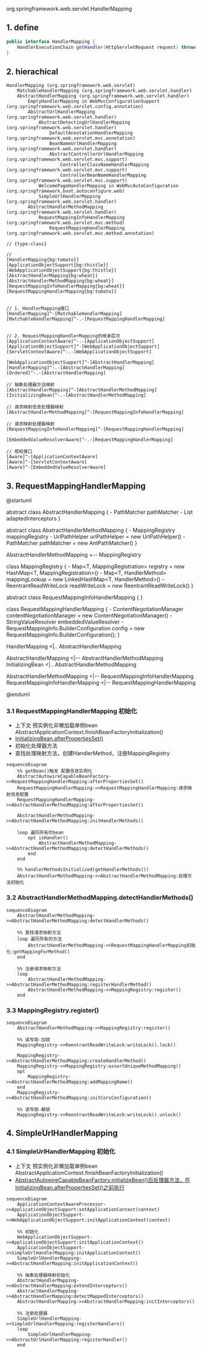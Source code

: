 org.springframework.web.servlet.HandlerMapping
## 1. define
```java
public interface HandlerMapping {
	HandlerExecutionChain getHandler(HttpServletRequest request) throws Exception;
}
```


## 2. hierachical
```
HandlerMapping (org.springframework.web.servlet)                                                                                    
    MatchableHandlerMapping (org.springframework.web.servlet.handler)
    AbstractHandlerMapping (org.springframework.web.servlet.handler)                                                                
        EmptyHandlerMapping in WebMvcConfigurationSupport (org.springframework.web.servlet.config.annotation)
        AbstractUrlHandlerMapping (org.springframework.web.servlet.handler)
            AbstractDetectingUrlHandlerMapping (org.springframework.web.servlet.handler)
                DefaultAnnotationHandlerMapping (org.springframework.web.servlet.mvc.annotation)
                BeanNameUrlHandlerMapping (org.springframework.web.servlet.handler)
                AbstractControllerUrlHandlerMapping (org.springframework.web.servlet.mvc.support)
                    ControllerClassNameHandlerMapping (org.springframework.web.servlet.mvc.support)
                    ControllerBeanNameHandlerMapping (org.springframework.web.servlet.mvc.support)
            WelcomePageHandlerMapping in WebMvcAutoConfiguration (org.springframework.boot.autoconfigure.web)
            SimpleUrlHandlerMapping (org.springframework.web.servlet.handler)
        AbstractHandlerMethodMapping (org.springframework.web.servlet.handler)                                                      
            RequestMappingInfoHandlerMapping (org.springframework.web.servlet.mvc.method)                                           
                RequestMappingHandlerMapping (org.springframework.web.servlet.mvc.method.annotation)                                
```


```yuml
// {type:class}

// 
[HandlerMapping{bg:tomato}]
[ApplicationObjectSupport{bg:thistle}]
[WebApplicationObjectSupport{bg:thistle}]
[AbstractHandlerMapping{bg:wheat}]
[AbstractHandlerMethodMapping{bg:wheat}]
[RequestMappingInfoHandlerMapping{bg:wheat}]
[RequestMappingHandlerMapping{bg:tomato}]


// 1. HandlerMapping接口
[HandlerMapping]^-[MatchableHandlerMapping]
[MatchableHandlerMapping]^-.-[RequestMappingHandlerMapping]


// 2. RequestMappingHandlerMapping的继承层次
[ApplicationContextAware]^-.-[ApplicationObjectSupport]
[ApplicationObjectSupport]^-[WebApplicationObjectSupport]
[ServletContextAware]^-.-[WebApplicationObjectSupport]

[WebApplicationObjectSupport]^-[AbstractHandlerMapping]
[HandlerMapping]^-.-[AbstractHandlerMapping]
[Ordered]^-.-[AbstractHandlerMapping]

// 抽象处理器方法映射
[AbstractHandlerMapping]^-[AbstractHandlerMethodMapping]
[InitializingBean]^-.-[AbstractHandlerMethodMapping]

// 请求映射信息处理器映射
[AbstractHandlerMethodMapping]^-[RequestMappingInfoHandlerMapping]

// 请求映射处理器映射
[RequestMappingInfoHandlerMapping]^-[RequestMappingHandlerMapping]

[EmbeddedValueResolverAware]^-.-[RequestMappingHandlerMapping]

// 感知接口
[Aware]^-[ApplicationContextAware]
[Aware]^-[ServletContextAware]
[Aware]^-[EmbeddedValueResolverAware]
```

## 3. RequestMappingHandlerMapping

@startuml

abstract class AbstractHandlerMapping {
    - PathMatcher pathMatcher
    - List<HandlerInterceptor> adaptedInterceptors
}

abstract class AbstractHandlerMethodMapping {
    - MappingRegistry mappingRegistry
    - UrlPathHelper urlPathHelper = new UrlPathHelper()
    - PathMatcher pathMatcher = new AntPathMatcher()
}

AbstractHandlerMethodMapping +-- MappingRegistry

class MappingRegistry {
    - Map<T, MappingRegistration<T>> registry = new HashMap<T, MappingRegistration<T>>()
    - Map<T, HandlerMethod> mappingLookup = new LinkedHashMap<T, HandlerMethod>()
    - ReentrantReadWriteLock readWriteLock = new ReentrantReadWriteLock()
}

abstract class RequestMappingInfoHandlerMapping {
}

class RequestMappingHandlerMapping {
    - ContentNegotiationManager contentNegotiationManager = new ContentNegotiationManager()
    - StringValueResolver embeddedValueResolver
    - RequestMappingInfo.BuilderConfiguration config = new RequestMappingInfo.BuilderConfiguration();
}

HandlerMapping <|.. AbstractHandlerMapping

AbstractHandlerMapping <|-- AbstractHandlerMethodMapping
InitializingBean <|.. AbstractHandlerMethodMapping

AbstractHandlerMethodMapping <|-- RequestMappingInfoHandlerMapping
RequestMappingInfoHandlerMapping <|-- RequestMappingHandlerMapping

@enduml

### 3.1 RequestMappingHandlerMapping 初始化
* 上下文 预实例化非懒加载单例bean AbstractApplicationContext.finishBeanFactoryInitialization()
* [InitializingBean.afterPropertiesSet()](../spring-beans/factory/support/AbstractAutowireCapableBeanFactory.md) 
* 初始化处理器方法
* 查找处理映射方法，创建HandlerMethod，注册MappingRegistry

```mermaid
sequenceDiagram
    %% getBean()触发 配置信息实例化
    AbstractAutowireCapableBeanFactory->>RequestMappingHandlerMapping:afterPropertiesSet()
    RequestMappingHandlerMapping->>RequestMappingHandlerMapping:请求映射信息配置
    RequestMappingHandlerMapping->>AbstractHandlerMethodMapping:afterPropertiesSet()
    
    AbstractHandlerMethodMapping->>AbstractHandlerMethodMapping:initHandlerMethods()
    
    loop 遍历所有的bean
        opt isHandler()
            AbstractHandlerMethodMapping->>AbstractHandlerMethodMapping:detectHandlerMethods()
        end
    end
    
    %% handlerMethodsInitialized(getHandlerMethods())
    AbstractHandlerMethodMapping->>AbstractHandlerMethodMapping:处理方法初始化
```

### 3.2 AbstractHandlerMethodMapping.detectHandlerMethods()
```mermaid
sequenceDiagram
    AbstractHandlerMethodMapping->>AbstractHandlerMethodMapping:detectHandlerMethods()
    
    %% 查找请求映射方法
    loop 遍历所有的方法
        AbstractHandlerMethodMapping->>RequestMappingHandlerMapping初始化:getMappingForMethod()
    end
    
    %% 注册请求映射方法
    loop
        AbstractHandlerMethodMapping->>AbstractHandlerMethodMapping:registerHandlerMethod()
        AbstractHandlerMethodMapping->>MappingRegistry:register()
    end
```

### 3.3 MappingRegistry.register()
```mermaid
sequenceDiagram
    AbstractHandlerMethodMapping->>MappingRegistry:register()
    
    %% 读写锁-加锁
    MappingRegistry->>ReentrantReadWriteLock:writeLock().lock()
    
    MappingRegistry->>AbstractHandlerMethodMapping:createHandlerMethod()
    MappingRegistry->>MappingRegistry:assertUniqueMethodMapping()
    opt
        MappingRegistry->>AbstractHandlerMethodMapping:addMappingName()
    end
    MappingRegistry->>AbstractHandlerMethodMapping:initCorsConfiguration()
    
    %% 读写锁-解锁
    MappingRegistry->>ReentrantReadWriteLock:writeLock().unlock()
```


## 4. SimpleUrlHandlerMapping

### 4.1 SimpleUrlHandlerMapping 初始化
* 上下文 预实例化非懒加载单例bean AbstractApplicationContext.finishBeanFactoryInitialization()
* [AbstractAutowireCapableBeanFactory.initializeBean()后处理器方法，在InitializingBean.afterPropertiesSet()之前执行](../spring-beans/factory/support/AbstractAutowireCapableBeanFactory.md) 


```mermaid
sequenceDiagram
    ApplicationContextAwareProcessor->>ApplicationObjectSupport:setApplicationContext(context)
    ApplicationObjectSupport->>WebApplicationObjectSupport:initApplicationContext(context)
    
    %% 初始化
    WebApplicationObjectSupport->>ApplicationObjectSupport:initApplicationContext()
    ApplicationObjectSupport->>SimpleUrlHandlerMapping:initApplicationContext()
    SimpleUrlHandlerMapping->>AbstractHandlerMapping:initApplicationContext()
    
    %% 抽象处理器映射初始化
    AbstractHandlerMapping->>AbstractHandlerMapping:extendInterceptors()
    AbstractHandlerMapping->>AbstractHandlerMapping:detectMappedInterceptors()
    AbstractHandlerMapping->>AbstractHandlerMapping:initInterceptors()
    
    %% 注册处理器
    SimpleUrlHandlerMapping->>SimpleUrlHandlerMapping:registerHandlers()
    loop
        SimpleUrlHandlerMapping->>AbstractUrlHandlerMapping:registerHandler()
    end
```